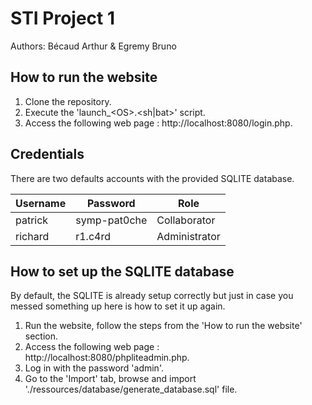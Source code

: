 # STI Project 1
Authors: Bécaud Arthur & Egremy Bruno
## How to run the website
1. Clone the repository.
2. Execute the 'launch_\<OS>.<sh|bat>' script.
3. Access the following web page : http://localhost:8080/login.php.
## Credentials
There are two defaults accounts with the provided SQLITE database.

| Username | Password     | Role          |
|----------|--------------|---------------|
| patrick  | symp-pat0che | Collaborator  |
| richard  | r1.c4rd      | Administrator |
## How to set up the SQLITE database
By default, the SQLITE is already setup correctly but just in case you messed something up here is how to set it up again.

1. Run the website, follow the steps from the 'How to run the website' section.
2. Access the following web page : http://localhost:8080/phpliteadmin.php.
3. Log in with the password 'admin'.
4. Go to the 'Import' tab, browse and import './ressources/database/generate_database.sql' file.